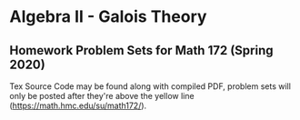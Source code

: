 # Algebra II - Galois Theory

## Homework Problem Sets for Math 172 (Spring 2020)


Tex Source Code may be found along with compiled PDF, problem sets will only be posted after they're above the yellow line (https://math.hmc.edu/su/math172/).


